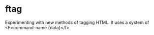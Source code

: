 ftag
====

Experimenting with new methods of tagging HTML.  It uses a system of     \<F>command-name {data}\</f>
